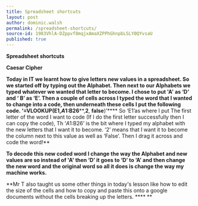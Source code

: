 ```yaml
---
title: Spreadsheet shortcuts
layout: post
author: dominic.walsh
permalink: /spreadsheet-shortcuts/
source-id: 1983VhlA-DZppvf8mqjxAmaXZPPhGhnpbLSLY0QYvsaU
published: true
---
```

**Spreadsheet shortcuts**

**Caesar Cipher**

**Today in IT we learnt how to give letters new values in a spreadsheet. So we started off by typing out the Alphabet. Then next to our Alphabets we typed whatever we wanted that letter to become. I chose to put 'A' as ‘D’ and ‘ B’ as ‘E’. Then a couple of cells across I typed the word that I wanted to change into a code, then underneath these cells I put the following code. ‘****=VLOOKUP(****E1****,****$A1:$B26****,****2****, ****false****)’**** So ‘E1’as where I put  The first letter of the word I want to code (If I do the first letter successfully then I can copy the code), Th ‘$A1:$B26’ is the bit where I typed my alphabet with the new letters that I want it to become. ‘2’ means that I want it to become the column next to this value as well as ‘False’. Then I drag it across and code the word!**

**To decode this new coded word I change the way the Alphabet and new values are so instead of 'A' then ‘D’ it goes to ‘D’ to ‘A’ and then change the new word and the original word so all it does is change the way my machine works.**

**Mr T also taught us some other things in today's lesson like how to edit the size of the cells and how to copy and paste this onto a google documents without the cells breaking up the letters.       **** **

